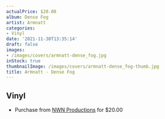 ```yaml
---
actualPrice: $20.00
album: Dense Fog
artist: Armnatt
categories:
- Vinyl
date: '2021-11-30T13:35:14'
draft: false
images:
- /images/covers/armnatt-dense_fog.jpg
inStock: true
thumbnailImage: /images/covers/armnatt-dense_fog-thumb.jpg
title: Armnatt - Dense Fog
---
```


## Vinyl
* Purchase from [NWN Productions](http://shop.nwnprod.com/index.php?route=product/product&path=75&product_id=9717&sort=pd.name&order=ASC) for $20.00
